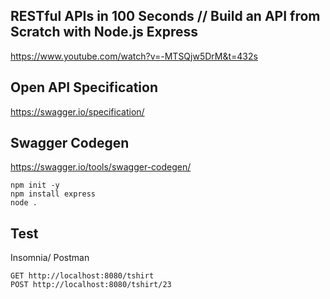 ## RESTful APIs in 100 Seconds // Build an API from Scratch with Node.js Express
https://www.youtube.com/watch?v=-MTSQjw5DrM&t=432s


## Open API Specification
https://swagger.io/specification/

## Swagger Codegen
https://swagger.io/tools/swagger-codegen/

```
npm init -y  
npm install express
node .
```



## Test
Insomnia/ Postman

```
GET http://localhost:8080/tshirt
POST http://localhost:8080/tshirt/23
```
